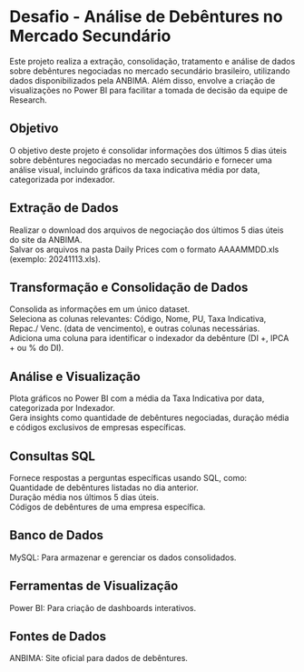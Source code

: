 # Desafio - Análise de Debêntures no Mercado Secundário
Este projeto realiza a extração, consolidação, tratamento e análise de dados sobre debêntures negociadas no mercado secundário brasileiro, utilizando dados disponibilizados pela ANBIMA. Além disso, envolve a criação de visualizações no Power BI para facilitar a tomada de decisão da equipe de Research.
## Objetivo
O objetivo deste projeto é consolidar informações dos últimos 5 dias úteis sobre debêntures negociadas no mercado secundário e fornecer uma análise visual, incluindo gráficos da taxa indicativa média por data, categorizada por indexador.
## Extração de Dados
Realizar o download dos arquivos de negociação dos últimos 5 dias úteis do site da ANBIMA.<br>
Salvar os arquivos na pasta Daily Prices com o formato AAAAMMDD.xls (exemplo: 20241113.xls).
## Transformação e Consolidação de Dados
Consolida as informações em um único dataset.<br>
Seleciona as colunas relevantes: Código, Nome, PU, Taxa Indicativa, Repac./ Venc. (data de vencimento), e outras colunas necessárias.<br>
Adiciona uma coluna para identificar o indexador da debênture (DI +, IPCA + ou % do DI).
## Análise e Visualização
Plota gráficos no Power BI com a média da Taxa Indicativa por data, categorizada por Indexador.<br>
Gera insights como quantidade de debêntures negociadas, duração média e códigos exclusivos de empresas específicas.
## Consultas SQL
Fornece respostas a perguntas específicas usando SQL, como:<br>
Quantidade de debêntures listadas no dia anterior.<br>
Duração média nos últimos 5 dias úteis.<br>
Códigos de debêntures de uma empresa específica.
## Banco de Dados
MySQL: Para armazenar e gerenciar os dados consolidados.
## Ferramentas de Visualização
Power BI: Para criação de dashboards interativos.
## Fontes de Dados
ANBIMA: Site oficial para dados de debêntures.
